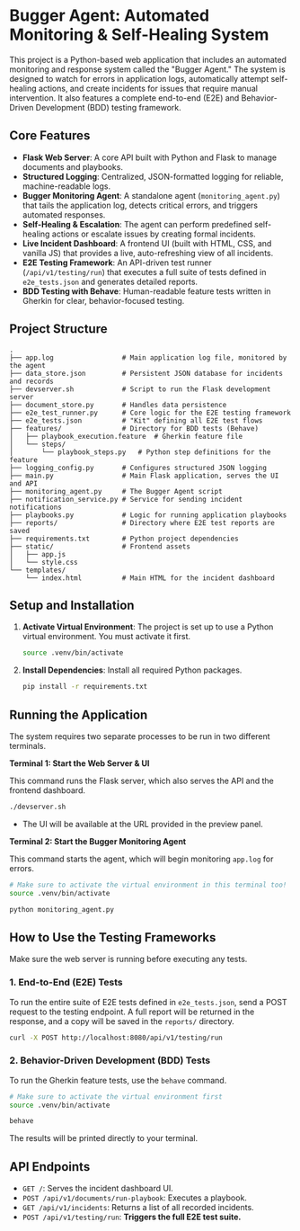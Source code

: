 
# Bugger Agent: Automated Monitoring & Self-Healing System

This project is a Python-based web application that includes an automated monitoring and response system called the "Bugger Agent." The system is designed to watch for errors in application logs, automatically attempt self-healing actions, and create incidents for issues that require manual intervention. It also features a complete end-to-end (E2E) and Behavior-Driven Development (BDD) testing framework.

## Core Features

- **Flask Web Server**: A core API built with Python and Flask to manage documents and playbooks.
- **Structured Logging**: Centralized, JSON-formatted logging for reliable, machine-readable logs.
- **Bugger Monitoring Agent**: A standalone agent (`monitoring_agent.py`) that tails the application log, detects critical errors, and triggers automated responses.
- **Self-Healing & Escalation**: The agent can perform predefined self-healing actions or escalate issues by creating formal incidents.
- **Live Incident Dashboard**: A frontend UI (built with HTML, CSS, and vanilla JS) that provides a live, auto-refreshing view of all incidents.
- **E2E Testing Framework**: An API-driven test runner (`/api/v1/testing/run`) that executes a full suite of tests defined in `e2e_tests.json` and generates detailed reports.
- **BDD Testing with Behave**: Human-readable feature tests written in Gherkin for clear, behavior-focused testing.

## Project Structure

```
.
├── app.log                 # Main application log file, monitored by the agent
├── data_store.json         # Persistent JSON database for incidents and records
├── devserver.sh            # Script to run the Flask development server
├── document_store.py       # Handles data persistence
├── e2e_test_runner.py      # Core logic for the E2E testing framework
├── e2e_tests.json          # "Kit" defining all E2E test flows
├── features/               # Directory for BDD tests (Behave)
│   ├── playbook_execution.feature  # Gherkin feature file
│   └── steps/
│       └── playbook_steps.py   # Python step definitions for the feature
├── logging_config.py       # Configures structured JSON logging
├── main.py                 # Main Flask application, serves the UI and API
├── monitoring_agent.py     # The Bugger Agent script
├── notification_service.py # Service for sending incident notifications
├── playbooks.py            # Logic for running application playbooks
├── reports/                # Directory where E2E test reports are saved
├── requirements.txt        # Python project dependencies
├── static/                 # Frontend assets
│   ├── app.js
│   └── style.css
└── templates/
    └── index.html          # Main HTML for the incident dashboard
```

## Setup and Installation

1.  **Activate Virtual Environment**: The project is set up to use a Python virtual environment. You must activate it first.
    ```bash
    source .venv/bin/activate
    ```

2.  **Install Dependencies**: Install all required Python packages.
    ```bash
    pip install -r requirements.txt
    ```

## Running the Application

The system requires two separate processes to be run in two different terminals.

**Terminal 1: Start the Web Server & UI**

This command runs the Flask server, which also serves the API and the frontend dashboard.

```bash
./devserver.sh
```

- The UI will be available at the URL provided in the preview panel.

**Terminal 2: Start the Bugger Monitoring Agent**

This command starts the agent, which will begin monitoring `app.log` for errors.

```bash
# Make sure to activate the virtual environment in this terminal too!
source .venv/bin/activate

python monitoring_agent.py
```

## How to Use the Testing Frameworks

Make sure the web server is running before executing any tests.

### 1. End-to-End (E2E) Tests

To run the entire suite of E2E tests defined in `e2e_tests.json`, send a POST request to the testing endpoint. A full report will be returned in the response, and a copy will be saved in the `reports/` directory.

```bash
curl -X POST http://localhost:8080/api/v1/testing/run
```

### 2. Behavior-Driven Development (BDD) Tests

To run the Gherkin feature tests, use the `behave` command.

```bash
# Make sure to activate the virtual environment first
source .venv/bin/activate

behave
```

The results will be printed directly to your terminal.

## API Endpoints

- `GET /`: Serves the incident dashboard UI.
- `POST /api/v1/documents/run-playbook`: Executes a playbook.
- `GET /api/v1/incidents`: Returns a list of all recorded incidents.
- `POST /api/v1/testing/run`: **Triggers the full E2E test suite.**
